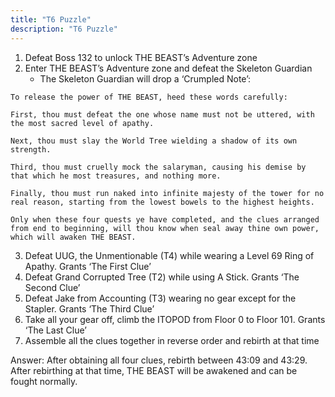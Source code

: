 ```yaml
---
title: "T6 Puzzle"
description: "T6 Puzzle"
---
```


1. Defeat Boss 132 to unlock THE BEAST’s Adventure zone
2. Enter THE BEAST’s Adventure zone and defeat the Skeleton Guardian
    - The Skeleton Guardian will drop a ‘Crumpled Note’:
```
To release the power of THE BEAST, heed these words carefully:

First, thou must defeat the one whose name must not be uttered, with the most sacred level of apathy.

Next, thou must slay the World Tree wielding a shadow of its own strength.

Third, thou must cruelly mock the salaryman, causing his demise by that which he most treasures, and nothing more.

Finally, thou must run naked into infinite majesty of the tower for no real reason, starting from the lowest bowels to the highest heights.

Only when these four quests ye have completed, and the clues arranged from end to beginning, will thou know when seal away thine own power, which will awaken THE BEAST.
```
3. Defeat UUG, the Unmentionable (T4) while wearing a Level 69 Ring of Apathy. Grants ‘The First Clue’
4. Defeat Grand Corrupted Tree (T2) while using A Stick. Grants ‘The Second Clue’
5. Defeat Jake from Accounting (T3) wearing no gear except for the Stapler. Grants ‘The Third Clue’
6. Take all your gear off, climb the ITOPOD from Floor 0 to Floor 101. Grants ‘The Last Clue’
7. Assemble all the clues together in reverse order and rebirth at that time

Answer: After obtaining all four clues, rebirth between 43:09 and 43:29. After rebirthing at that time, THE BEAST will be awakened and can be fought normally.
